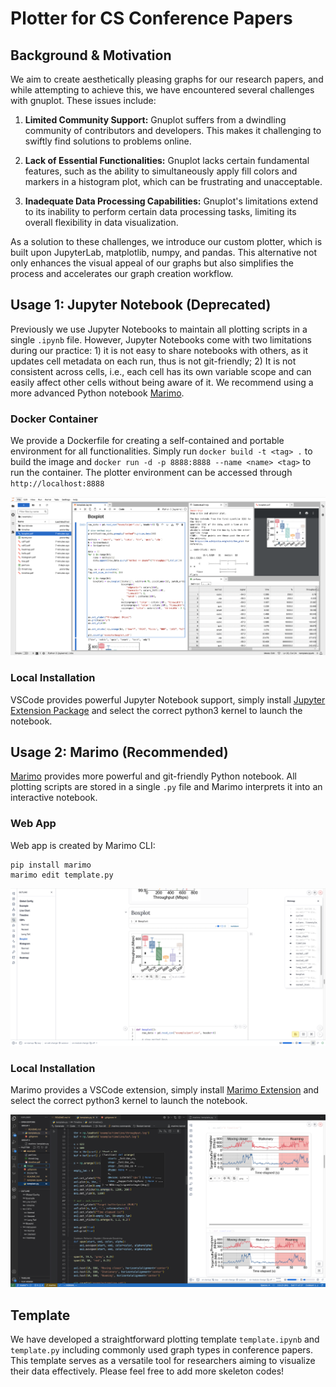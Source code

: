 # Plotter for CS Conference Papers

## Background & Motivation

We aim to create aesthetically pleasing graphs for our research papers, and while attempting to achieve this, we have encountered several challenges with gnuplot. These issues include:

1. **Limited Community Support:** Gnuplot suffers from a dwindling community of contributors and developers. This makes it challenging to swiftly find solutions to problems online.

2. **Lack of Essential Functionalities:** Gnuplot lacks certain fundamental features, such as the ability to simultaneously apply fill colors and markers in a histogram plot, which can be frustrating and unacceptable.

3. **Inadequate Data Processing Capabilities:** Gnuplot's limitations extend to its inability to perform certain data processing tasks, limiting its overall flexibility in data visualization.

As a solution to these challenges, we introduce our custom plotter, which is built upon JupyterLab, matplotlib, numpy, and pandas. This alternative not only enhances the visual appeal of our graphs but also simplifies the process and accelerates our graph creation workflow.

## Usage 1: Jupyter Notebook (Deprecated)

Previously we use Jupyter Notebooks to maintain all plotting scripts in a single `.ipynb` file. However, Jupyter Notebooks come with two limitations during our practice: 1) it is not easy to share notebooks with others, as it updates cell metadata on each run, thus is not git-friendly; 2) It is not consistent across cells, i.e., each cell has its own variable scope and can easily affect other cells without being aware of it. We recommend using a more advanced Python notebook [Marimo](https://docs.marimo.io/).

### Docker Container

We provide a Dockerfile for creating a self-contained and portable environment for all functionalities. Simply run `docker build -t <tag> .` to build the image and `docker run -d -p 8888:8888 --name <name> <tag>` to run the container. The plotter environment can be accessed through `http://localhost:8888`

![page preview](image/page-preview.png)

### Local Installation

VSCode provides powerful Jupyter Notebook support, simply install [Jupyter Extension Package](https://marketplace.visualstudio.com/items?itemName=ms-toolsai.jupyter) and select the correct python3 kernel to launch the notebook.

## Usage 2: Marimo (Recommended)

[Marimo](https://docs.marimo.io/) provides more powerful and git-friendly Python notebook. All plotting scripts are stored in a single `.py` file and Marimo interprets it into an interactive notebook.

### Web App

Web app is created by Marimo CLI:

```
pip install marimo
marimo edit template.py
```

![page preview](image/marimo-preview.png)

### Local Installation

Marimo provides a VSCode extension, simply install [Marimo Extension](https://marketplace.visualstudio.com/items?itemName=marimo-team.vscode-marimo) and select the correct python3 kernel to launch the notebook.

![page preview](image/marimo-vscode.png)

## Template

We have developed a straightforward plotting template `template.ipynb` and `template.py` including commonly used graph types in conference papers. This template serves as a versatile tool for researchers aiming to visualize their data effectively. Please feel free to add more skeleton codes!